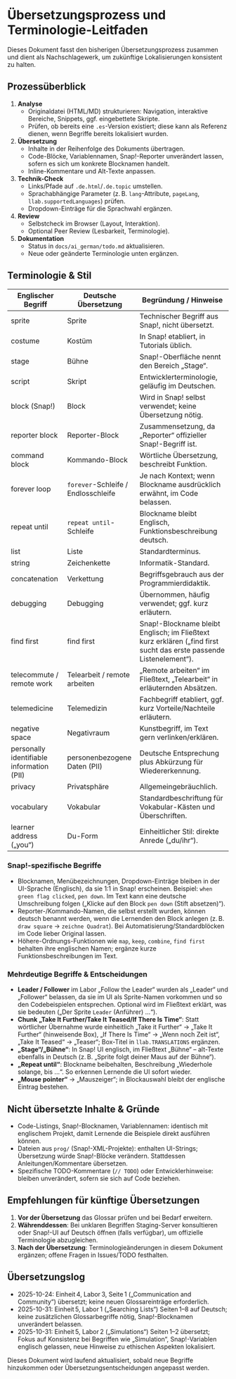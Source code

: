 # Übersetzungsprozess und Terminologie-Leitfaden

Dieses Dokument fasst den bisherigen Übersetzungsprozess zusammen und dient als Nachschlagewerk, um zukünftige Lokalisierungen konsistent zu halten.

## Prozessüberblick
1. **Analyse**  
   - Originaldatei (HTML/MD) strukturieren: Navigation, interaktive Bereiche, Snippets, ggf. eingebettete Skripte.  
   - Prüfen, ob bereits eine `.es`-Version existiert; diese kann als Referenz dienen, wenn Begriffe bereits lokalisiert wurden.
2. **Übersetzung**  
   - Inhalte in der Reihenfolge des Dokuments übertragen.  
   - Code-Blöcke, Variablennamen, Snap!-Reporter unverändert lassen, sofern es sich um konkrete Blocknamen handelt.  
   - Inline-Kommentare und Alt-Texte anpassen.
3. **Technik-Check**  
   - Links/Pfade auf `.de.html`/`.de.topic` umstellen.  
   - Sprachabhängige Parameter (z. B. `lang`-Attribute, `pageLang`, `llab.supportedLanguages`) prüfen.  
   - Dropdown-Einträge für die Sprachwahl ergänzen.
4. **Review**  
   - Selbstcheck im Browser (Layout, Interaktion).  
   - Optional Peer Review (Lesbarkeit, Terminologie).  
5. **Dokumentation**  
   - Status in `docs/ai_german/todo.md` aktualisieren.  
   - Neue oder geänderte Terminologie unten ergänzen.

## Terminologie & Stil
| Englischer Begriff | Deutsche Übersetzung | Begründung / Hinweise |
|--------------------|---------------------|------------------------|
| sprite             | Sprite              | Technischer Begriff aus Snap!, nicht übersetzt. |
| costume            | Kostüm              | In Snap! etabliert, in Tutorials üblich. |
| stage              | Bühne               | Snap!-Oberfläche nennt den Bereich „Stage“. |
| script             | Skript              | Entwicklerterminologie, geläufig im Deutschen. |
| block (Snap!)      | Block               | Wird in Snap! selbst verwendet; keine Übersetzung nötig. |
| reporter block     | Reporter-Block      | Zusammensetzung, da „Reporter“ offizieller Snap!-Begriff ist. |
| command block      | Kommando-Block      | Wörtliche Übersetzung, beschreibt Funktion. |
| forever loop       | `forever`-Schleife / Endlosschleife | Je nach Kontext; wenn Blockname ausdrücklich erwähnt, im Code belassen. |
| repeat until       | `repeat until`-Schleife | Blockname bleibt Englisch, Funktionsbeschreibung deutsch. |
| list               | Liste               | Standardterminus. |
| string             | Zeichenkette        | Informatik-Standard. |
| concatenation      | Verkettung          | Begriffsgebrauch aus der Programmierdidaktik. |
| debugging          | Debugging           | Übernommen, häufig verwendet; ggf. kurz erläutern. |
| find first         | find first          | Snap!-Blockname bleibt Englisch; im Fließtext kurz erklären („find first sucht das erste passende Listenelement“). |
| telecommute / remote work | Telearbeit / remote arbeiten | „Remote arbeiten“ im Fließtext, „Telearbeit“ in erläuternden Absätzen. |
| telemedicine       | Telemedizin         | Fachbegriff etabliert, ggf. kurz Vorteile/Nachteile erläutern. |
| negative space     | Negativraum         | Kunstbegriff, im Text gern verlinken/erklären. |
| personally identifiable information (PII) | personenbezogene Daten (PII) | Deutsche Entsprechung plus Abkürzung für Wiedererkennung. |
| privacy            | Privatsphäre        | Allgemeingebräuchlich. |
| vocabulary         | Vokabular           | Standardbeschriftung für Vokabular-Kästen und Überschriften. |
| learner address („you“) | Du-Form        | Einheitlicher Stil: direkte Anrede („du/ihr“). |

### Snap!-spezifische Begriffe
- Blocknamen, Menübezeichnungen, Dropdown-Einträge bleiben in der UI-Sprache (Englisch), da sie 1:1 in Snap! erscheinen. Beispiel: `when green flag clicked`, `pen down`. Im Text kann eine deutsche Umschreibung folgen („Klicke auf den Block `pen down` (Stift absetzen)“).
- Reporter-/Kommando-Namen, die selbst erstellt wurden, können deutsch benannt werden, wenn die Lernenden den Block anlegen (z. B. `draw square` → `zeichne Quadrat`). Bei Automatisierung/Standardblöcken im Code lieber Original lassen.
- Höhere-Ordnungs-Funktionen wie `map`, `keep`, `combine`, `find first` behalten ihre englischen Namen; ergänze kurze Funktionsbeschreibungen im Text.

### Mehrdeutige Begriffe & Entscheidungen
- **Leader / Follower** im Labor „Follow the Leader“ wurden als „Leader“ und „Follower“ belassen, da sie im UI als Sprite-Namen vorkommen und so den Codebeispielen entsprechen. Optional wird im Fließtext erklärt, was sie bedeuten („Der Sprite `Leader` (Anführer) ...“).
- **Chunk „Take It Further/Take It Teased/If There Is Time“**: Statt wörtlicher Übernahme wurde einheitlich „Take it Further“ → „Take It Further“ (hinweisende Box), „If There Is Time“ → „Wenn noch Zeit ist“, „Take It Teased“ → „Teaser“; Box-Titel in `llab.TRANSLATIONS` ergänzen.
- **„Stage“/„Bühne“**: In Snap! UI englisch, im Fließtext „Bühne“ – alt-Texte ebenfalls in Deutsch (z. B. „Sprite folgt deiner Maus auf der Bühne“).
- **„Repeat until“**: Blockname beibehalten, Beschreibung „Wiederhole solange, bis ...“. So erkennen Lernende die UI sofort wieder.
- **„Mouse pointer“** → „Mauszeiger“; in Blockauswahl bleibt der englische Eintrag bestehen.

## Nicht übersetzte Inhalte & Gründe
- Code-Listings, Snap!-Blocknamen, Variablennamen: identisch mit englischem Projekt, damit Lernende die Beispiele direkt ausführen können.
- Dateien aus `prog/` (Snap!-XML-Projekte): enthalten UI-Strings; Übersetzung würde Snap!-Blöcke verändern. Stattdessen Anleitungen/Kommentare übersetzen.
- Spezifische TODO-Kommentare (`// TODO`) oder Entwicklerhinweise: bleiben unverändert, sofern sie sich auf Code beziehen.

## Empfehlungen für künftige Übersetzungen
1. **Vor der Übersetzung** das Glossar prüfen und bei Bedarf erweitern.  
2. **Währenddessen**: Bei unklaren Begriffen Staging-Server konsultieren oder Snap!-UI auf Deutsch öffnen (falls verfügbar), um offizielle Terminologie abzugleichen.  
3. **Nach der Übersetzung**: Terminologieänderungen in diesem Dokument ergänzen; offene Fragen in Issues/TODO festhalten.

## Übersetzungslog
- 2025-10-24: Einheit 4, Labor 3, Seite 1 („Communication and Community“) übersetzt; keine neuen Glossareinträge erforderlich.
- 2025-10-31: Einheit 5, Labor 1 („Searching Lists“) Seiten 1–8 auf Deutsch; keine zusätzlichen Glossarbegriffe nötig, Snap!-Blocknamen unverändert belassen.
- 2025-10-31: Einheit 5, Labor 2 („Simulations“) Seiten 1–2 übersetzt; Fokus auf Konsistenz bei Begriffen wie „Simulation“, Snap!-Variablen englisch gelassen, neue Hinweise zu ethischen Aspekten lokalisiert.

Dieses Dokument wird laufend aktualisiert, sobald neue Begriffe hinzukommen oder Übersetzungsentscheidungen angepasst werden.

